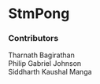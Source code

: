 # StmPong

### Contributors
Tharnath Bagirathan<br>
Philip Gabriel Johnson<br>
Siddharth Kaushal Manga<br>
